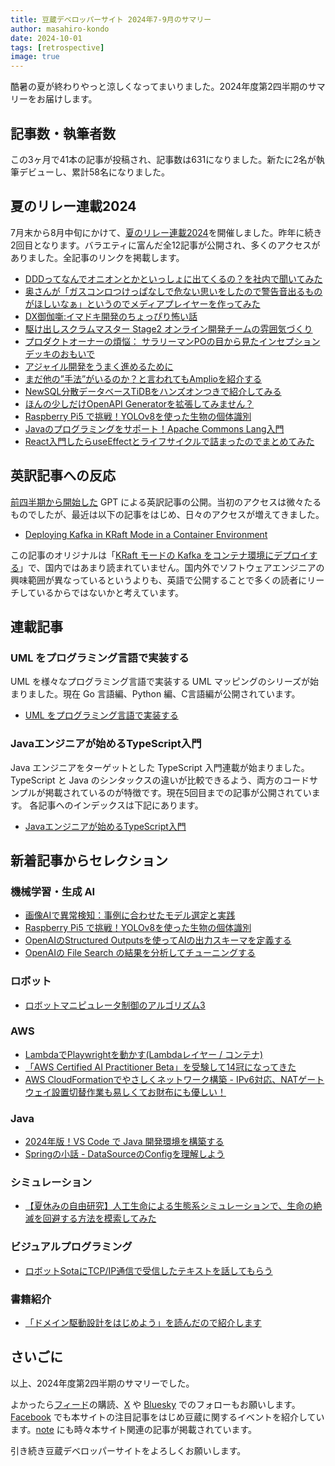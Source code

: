 ```yaml
---
title: 豆蔵デベロッパーサイト 2024年7-9月のサマリー
author: masahiro-kondo
date: 2024-10-01
tags: [retrospective]
image: true
---
```


酷暑の夏が終わりやっと涼しくなってまいりました。2024年度第2四半期のサマリーをお届けします。

## 記事数・執筆者数
この3ヶ月で41本の記事が投稿され、記事数は631になりました。新たに2名が執筆デビューし、累計58名になりました。

## 夏のリレー連載2024
7月末から8月中旬にかけて、[夏のリレー連載2024](/events/season/2024-summer/)を開催しました。昨年に続き2回目となります。バラエティに富んだ全12記事が公開され、多くのアクセスがありました。全記事のリンクを掲載します。

- [DDDってなんでオニオンとかといっしょに出てくるの？を社内で聞いてみた](/blogs/2024/07/29/why-ddd-onion/)
- [奥さんが「ガスコンロつけっぱなしで危ない思いをしたので警告音出るものがほしいなぁ」というのでメディアプレイヤーを作ってみた](/blogs/2024/07/30/simple-media-player/)
- [DX御伽噺:イマドキ開発のちょっぴり怖い話](/blogs/2024/07/31/recent-scary-stories/)
- [駆け出しスクラムマスター Stage2 オンライン開発チームの雰囲気づくり](/blogs/2024/08/01/fledgling-scrum-master-stage2/)
- [プロダクトオーナーの煩悩： サラリーマンPOの目から見たインセプションデッキのおもいで](/agile/agile-po-complaints_02/)
- [アジャイル開発をうまく進めるために](/blogs/2024/08/05/cognitive-load/)
- [まだ他の”手法”がいるのか？と言われてもAmplioを紹介する](/blogs/2024/08/06/whatisamplio/)
- [NewSQL分散データベースTiDBをハンズオンつきで紹介してみる](/blogs/2024/08/07/tidb_intro/)
- [ほんの少しだけOpenAPI Generatorを拡張してみません？](/blogs/2024/08/08/openapi-generator-constraints/)
- [Raspberry Pi5 で挑戦！YOLOv8を使った生物の個体識別](/blogs/2024/08/09/rpi5-indivisual-recognintion/)
- [Javaのプログラミングをサポート！Apache Commons Lang入門](/blogs/2024/08/12/apatche_commons_lang/)
- [React入門したらuseEffectとライフサイクルで詰まったのでまとめてみた](/blogs/2024/08/13/react_useeffect/)

## 英訳記事への反応
[前四半期から開始した](/blogs/2024/07/01/2024-1q-retrospective/#英訳版記事の公開) GPT による英訳記事の公開。当初のアクセスは微々たるものでしたが、最近は以下の記事をはじめ、日々のアクセスが増えてきました。

- [Deploying Kafka in KRaft Mode in a Container Environment](/blogs/2024/06/24/kafka-kraft-mode-in-containers/)

この記事のオリジナルは「[KRaft モードの Kafka をコンテナ環境にデプロイする](/blogs/2024/06/24/kafka-kraft-mode-in-containers/)」で、国内ではあまり読まれていません。国内外でソフトウェアエンジニアの興味範囲が異なっているというよりも、英語で公開することで多くの読者にリーチしているからではないかと考えています。

## 連載記事

### UML をプログラミング言語で実装する
UML を様々なプログラミング言語で実装する UML マッピングのシリーズが始まりました。現在 Go 言語編、Python 編、C言語編が公開されています。

- [UML をプログラミング言語で実装する](/modeling/#uml-をプログラミング言語で実装する)

### Javaエンジニアが始めるTypeScript入門
Java エンジニアをターゲットとした TypeScript 入門連載が始まりました。TypeScript と Java のシンタックスの違いが比較できるよう、両方のコードサンプルが掲載されているのが特徴です。現在5回目までの記事が公開されています。 各記事へのインデックスは下記にあります。

- [Javaエンジニアが始めるTypeScript入門](/frontend/#javaエンジニアが始めるtypescript入門)

## 新着記事からセレクション

### 機械学習・生成 AI

- [画像AIで異常検知：事例に合わせたモデル選定と実践](/blogs/2024/07/10/anomalydetection/)
- [Raspberry Pi5 で挑戦！YOLOv8を使った生物の個体識別](/blogs/2024/08/09/rpi5-indivisual-recognintion/)
- [OpenAIのStructured Outputsを使ってAIの出力スキーマを定義する](/blogs/2024/08/10/openai-structured-output-intro/)
- [OpenAIの File Search の結果を分析してチューニングする](/blogs/2024/09/14/openai-filesearch-tuning/)

### ロボット
- [ロボットマニピュレータ制御のアルゴリズム3](/robotics/manip-algo3/manip-algo3/)

### AWS
- [LambdaでPlaywrightを動かす(Lambdaレイヤー / コンテナ)](/blogs/2024/07/19/lambda-playwright-container-tips/)
- [「AWS Certified AI Practitioner Beta」を受験して14冠になってきた](/blogs/2024/09/26/aws-certified-ai-practitioner/)
- [AWS CloudFormationでやさしくネットワーク構築 - IPv6対応、NATゲートウェイ設置切替作業も易しくてお財布にも優しい！](/blogs/2024/09/27/aws_cfn_network_ipv6/)

### Java
- [2024年版！VS Code で Java 開発環境を構築する](/blogs/2024/07/18/write-java-with-vscode-2024/)
- [Springの小話 - DataSourceのConfigを理解しよう](/blogs/2024/09/29/spring-datasource-config/)

### シミュレーション
- [【夏休みの自由研究】人工生命による生態系シミュレーションで、生命の絶滅を回避する方法を模索してみた](/blogs/2024/08/21/boid_life_simulation/)

### ビジュアルプログラミング
- [ロボットSotaにTCP/IP通信で受信したテキストを話してもらう](/blogs/2024/09/03/sota-tcp-serve/)

### 書籍紹介
- [「ドメイン駆動設計をはじめよう」を読んだので紹介します](/blogs/2024/08/15/book-learning-domain-driven-design/)

## さいごに
以上、2024年度第2四半期のサマリーでした。

よかったら[フィード](/feed/)の購読、[X](https://x.com/MamezouDev) や [Bluesky](https://bsky.app/profile/mamezoudev.bsky.social) でのフォローもお願いします。[Facebook](https://www.facebook.com/mamezou.jp) でも本サイトの注目記事をはじめ豆蔵に関するイベントを紹介しています。[note](https://note.com/mamezou_info) にも時々本サイト関連の記事が掲載されています。

引き続き豆蔵デベロッパーサイトをよろしくお願いします。
